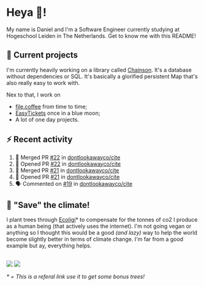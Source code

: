 # Heya 👋!

My name is Daniel and I'm a Software Engineer currently studying at Hogeschool Leiden in The Netherlands. Get to know me with this README!

## 💪 Current projects
I'm currently heavily working on a library called [Chainson](https://github.com/abcdan/chainson). It's a database without dependencies or SQL. It's basically a glorified persistent Map that's also really easy to work with.

Nex to that, I work on
- [file.coffee](https://file.coffee) from time to time;
- [EasyTickets](https://easytickets.xyz) once in a blue moon;
- A lot of one day projects.

## ⚡ Recent activity
<!--START_SECTION:activity-->
1. 🎉 Merged PR [#22](https://github.com/dontlookawayco/cite/pull/22) in [dontlookawayco/cite](https://github.com/dontlookawayco/cite)
2. 💪 Opened PR [#22](https://github.com/dontlookawayco/cite/pull/22) in [dontlookawayco/cite](https://github.com/dontlookawayco/cite)
3. 🎉 Merged PR [#21](https://github.com/dontlookawayco/cite/pull/21) in [dontlookawayco/cite](https://github.com/dontlookawayco/cite)
4. 💪 Opened PR [#21](https://github.com/dontlookawayco/cite/pull/21) in [dontlookawayco/cite](https://github.com/dontlookawayco/cite)
5. 🗣 Commented on [#19](https://github.com/dontlookawayco/cite/issues/19) in [dontlookawayco/cite](https://github.com/dontlookawayco/cite)
<!--END_SECTION:activity-->

## 🌳 "Save" the climate!
I plant trees through <a href="https://ecologi.com/lngzl?r=6005cc57f70194001deaedfa">Ecoligi</a>* to compensate for the tonnes of co2 I produce as a human being (that actively uses the internet). I'm not going vegan or anything so I thought this would be a good _(and lazy)_ way to help the world become slightly better in terms of climate change. I'm far from a good example but ay, everything helps.

<br><a href="https://ecologi.com/lngzl?r=6005cc57f70194001deaedfa"><img src="https://img.shields.io/ecologi/trees/lngzl"></a> <a href="https://ecologi.com/lngzl?r=6005cc57f70194001deaedfa"><img src="https://img.shields.io/ecologi/carbon/lngzl"></a>



_\* = This is a referal link use it to get some bonus trees!_
